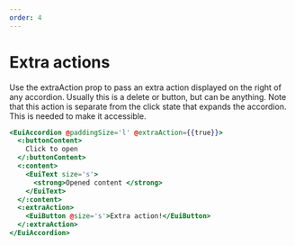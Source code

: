```yaml
---
order: 4
---
```


# Extra actions

<EuiText>
  Use the <EuiCode>extraAction</EuiCode> prop to pass an extra action displayed on the right of any accordion. Usually this is a delete or button, but can be anything. Note that this action is separate from the click state that expands the accordion. This is needed to make it accessible.
</EuiText>

```hbs template
<EuiAccordion @paddingSize='l' @extraAction={{true}}>
  <:buttonContent>
    Click to open
  </:buttonContent>
  <:content>
    <EuiText size='s'>
      <strong>Opened content </strong>
    </EuiText>
  </:content>
  <:extraAction>
    <EuiButton @size='s'>Extra action!</EuiButton>
  </:extraAction>
</EuiAccordion>
```

